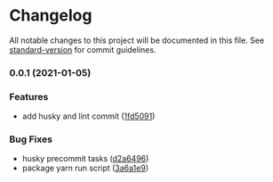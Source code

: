 # Changelog

All notable changes to this project will be documented in this file. See [standard-version](https://github.com/conventional-changelog/standard-version) for commit guidelines.

### 0.0.1 (2021-01-05)


### Features

* add husky and lint commit ([1fd5091](https://github.com/sgomez/nx-boilerplate/commit/1fd50913d58c589ae031fa07e13d3880261c24b2))


### Bug Fixes

* husky precommit tasks ([d2a6496](https://github.com/sgomez/nx-boilerplate/commit/d2a649618e98bac51760587c2b1ced896fb39b16))
* package yarn run script ([3a6a1e9](https://github.com/sgomez/nx-boilerplate/commit/3a6a1e922acdc8dbf7d57a81be268bf1cc1de3ee))
